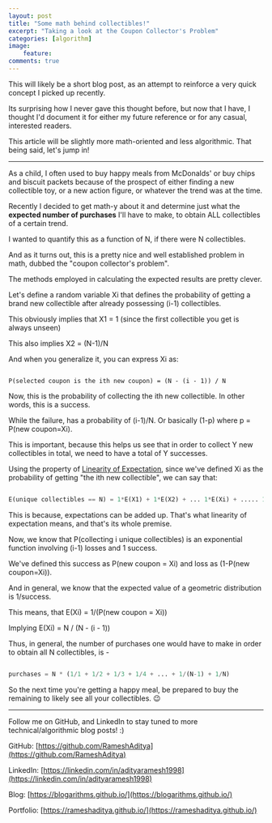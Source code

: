 ```yaml
---
layout: post
title: "Some math behind collectibles!"
excerpt: "Taking a look at the Coupon Collector's Problem"
categories: [algorithm]
image:
    feature: 
comments: true
---
```


This will likely be a short blog post, as an attempt to reinforce a very quick concept I picked up recently.

Its surprising how I never gave this thought before, but now that I have, I thought I'd document it for either my future reference or for any casual, interested readers.

This article will be slightly more math-oriented and less algorithmic. That being said, let's jump in!

----

As a child, I often used to buy happy meals from McDonalds' or buy chips and biscuit packets because of the prospect of either finding a new collectible toy, or a new action figure, or whatever the trend was at the time.

Recently I decided to get math-y about it and determine just what the **expected number of purchases** I'll have to make, to obtain ALL collectibles of a certain trend.

I wanted to quantify this as a function of N, if there were N collectibles.

And as it turns out, this is a pretty nice and well established problem in math, dubbed the "coupon collector's problem".

The methods employed in calculating the expected results are pretty clever.

Let's define a random variable Xi that defines the probability of getting a brand new collectible after already possessing (i-1) collectibles.

This obviously implies that X1 = 1 (since the first collectible you get is always unseen)

This also implies X2 = (N-1)/N

And when you generalize it, you can express Xi as:

```

P(selected coupon is the ith new coupon) = (N - (i - 1)) / N

```

Now, this is the probability of collecting the ith new collectible. In other words, this is a success.

While the failure, has a probability of (i-1)/N. Or basically (1-p) where p = P(new coupon=Xi).

This is important, because this helps us see that in order to collect Y new collectibles in total, we need to have a total of Y successes.

Using the property of [Linearity of Expectation](https://en.wikipedia.org/wiki/Expected_value#Linearity), since we've defined Xi as the probability of getting "the ith new collectible", we can say that:

```python

E(unique collectibles == N) = 1*E(X1) + 1*E(X2) + ... 1*E(Xi) + ..... 1*E(XN)

```

This is because, expectations can be added up. That's what linearity of expectation means, and that's its whole premise.

Now, we know that P(collecting i unique collectibles) is an exponential function involving (i-1) losses and 1 success.

We've defined this success as P(new coupon = Xi) and loss as (1-P(new coupon=Xi)).

And in general, we know that the expected value of a geometric distribution is 1/success.

This means, that E(Xi) = 1/(P(new coupon = Xi))

Implying E(Xi) = N / (N - (i - 1))

Thus, in general, the number of purchases one would have to make in order to obtain all N collectibles, is -

```python

purchases = N * (1/1 + 1/2 + 1/3 + 1/4 + ... + 1/(N-1) + 1/N)

```

So the next time you're getting a happy meal, be prepared to buy the remaining to likely see all your collectibles. 😉

---------

Follow me on GitHub, and LinkedIn to stay tuned to more technical/algorithmic blog posts! :) 

GitHub: [https://github.com/RameshAditya](https://github.com/RameshAditya)

LinkedIn: [https://linkedin.com/in/adityaramesh1998](https://linkedin.com/in/adityaramesh1998)

Blog: [https://blogarithms.github.io/](https://blogarithms.github.io/)

Portfolio: [https://rameshaditya.github.io/](https://rameshaditya.github.io/)